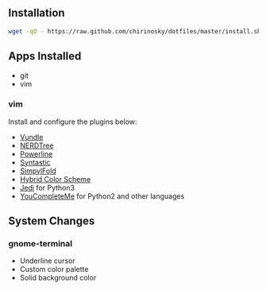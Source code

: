 ## Installation ##
```bash
wget -qO - https://raw.github.com/chirinosky/dotfiles/master/install.sh |bash
```
## Apps Installed ##
* git
* vim

### vim ###
Install and configure the plugins below:
* [Vundle](https://github.com/gmarik/Vundle.vim)
* [NERDTree](https://github.com/scrooloose/nerdtree)
* [Powerline](https://github.com/Lokaltog/powerline)
* [Syntastic](https://github.com/scrooloose/syntastic)
* [SimpylFold](https://github.com/tmhedberg/SimpylFold)
* [Hybrid Color Scheme](https://github.com/w0ng/vim-hybrid)
* [Jedi](https://github.com/davidhalter/jedi-vim) for Python3
* [YouCompleteMe](https://github.com/Valloric/YouCompleteMe) for Python2 and other languages

## System Changes ##

### gnome-terminal ###
* Underline cursor
* Custom color palette
* Solid background color
